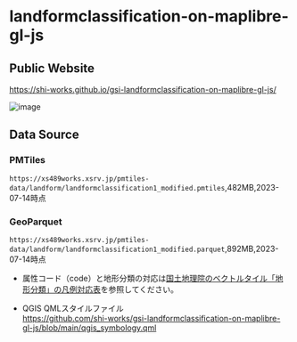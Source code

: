 # landformclassification-on-maplibre-gl-js
## Public Website
https://shi-works.github.io/gsi-landformclassification-on-maplibre-gl-js/

![image](https://github.com/shi-works/landformclassification-on-maplibre-gl-js/assets/71203808/6f25f0ca-4571-4afb-8360-f4544ff7b46f)

## Data Source
### PMTiles
`https://xs489works.xsrv.jp/pmtiles-data/landform/landformclassification1_modified.pmtiles`,482MB,2023-07-14時点  
### GeoParquet
`https://xs489works.xsrv.jp/pmtiles-data/landform/landformclassification1_modified.parquet`,892MB,2023-07-14時点  
- 属性コード（code）と地形分類の対応は[国土地理院のベクトルタイル「地形分類」の凡例対応表](https://www.gsi.go.jp/bousaichiri/bousaichiri41017.html)を参照してください。

- QGIS QMLスタイルファイル  
https://github.com/shi-works/gsi-landformclassification-on-maplibre-gl-js/blob/main/qgis_symbology.qml
